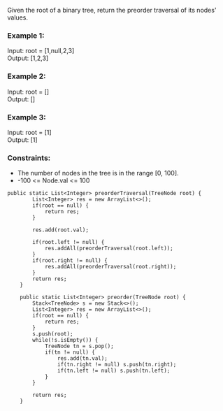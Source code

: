 Given the root of a binary tree, return the preorder traversal of its nodes' values.

### Example 1:
Input: root = [1,null,2,3] <br>
Output: [1,2,3]

### Example 2:
Input: root = [] <br>
Output: []

### Example 3:
Input: root = [1] <br>
Output: [1]

### Constraints:
- The number of nodes in the tree is in the range [0, 100].
- -100 <= Node.val <= 100

```
public static List<Integer> preorderTraversal(TreeNode root) {
		List<Integer> res = new ArrayList<>();
		if(root == null) {
			return res;
		}
		
		res.add(root.val);
		
		if(root.left != null) {
			res.addAll(preorderTraversal(root.left));
		}
		if(root.right != null) {
			res.addAll(preorderTraversal(root.right));
		}
		return res;
    }
	
	public static List<Integer> preorder(TreeNode root) {
		Stack<TreeNode> s = new Stack<>();
		List<Integer> res = new ArrayList<>();
		if(root == null) {
			return res;
		}
		s.push(root);
		while(!s.isEmpty()) {
			TreeNode tn = s.pop();
			if(tn != null) {
				res.add(tn.val);
				if(tn.right != null) s.push(tn.right);
				if(tn.left != null) s.push(tn.left);
			}
		}
		
		return res;
    }
```
